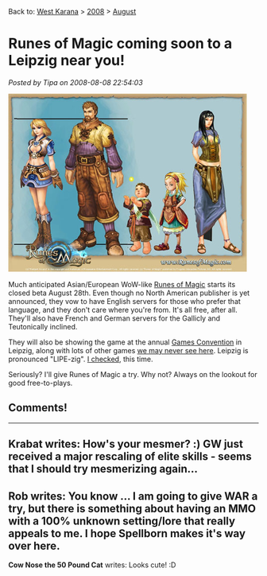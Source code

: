 Back to: [West Karana](/posts/westkarana.md) > [2008](/posts/2008/westkarana.md) > [August](./westkarana.md)
# Runes of Magic coming soon to a Leipzig near you!

*Posted by Tipa on 2008-08-08 22:54:03*

![](../../../uploads/2008/08/runeschars.jpg "runeschars")

Much anticipated Asian/European WoW-like [Runes of Magic](http://www.runesofmagic.com/en/index.html) starts its closed beta August 28th. Even though no North American publisher is yet announced, they vow to have English servers for those who prefer that language, and they don't care where you're from. It's all free, after all. They'll also have French and German servers for the Gallicly and Teutonically inclined.

They will also be showing the game at the annual [Games Convention](http://www.gc-germany.com/index.php?lang=2) in Leipzig, along with lots of other games [we may never see here](http://tcos.com/sbforum/viewtopic.php?t=14239). Leipzig is pronounced "LIPE-zig". [I checked](http://www.forvo.com/word/leipzig/), this time.

Seriously? I'll give Runes of Magic a try. Why not? Always on the lookout for good free-to-plays.

## Comments!
---
**Krabat** writes: How's your mesmer? :) GW just received a major rescaling of elite skills - seems that I should try mesmerizing again...
---
**Rob** writes: You know ... I am going to give WAR a try, but there is something about having an MMO with a 100% unknown setting/lore that really appeals to me. I hope Spellborn makes it's way over here.
---
**Cow Nose the 50 Pound Cat** writes: Looks cute! :D
